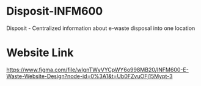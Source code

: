 # Disposit-INFM600
Disposit - Centralized information about e-waste disposal into one location

# Website Link
https://www.figma.com/file/wIgnTWyVYCpWY6o998MB20/INFM600-E-Waste-Website-Design?node-id=0%3A1&t=Ub0FZvuOFj15Mypt-3
